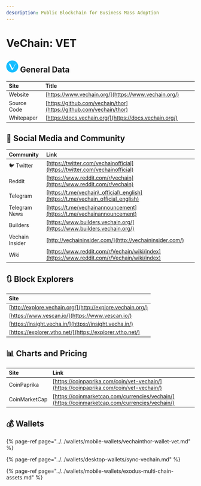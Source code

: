 ```yaml
---
description: Public Blockchain for Business Mass Adoption
---
```


# VeChain: VET

## ![](../../.gitbook/assets/vet.png) General Data

| Site | Title |
| :--- | :--- |
| Website | [https://www.vechain.org/](https://www.vechain.org/) |
| Source Code | [https://github.com/vechain/thor](https://github.com/vechain/thor) |
| Whitepaper | [https://docs.vechain.org/](https://docs.vechain.org/) |

## 🙋 Social Media and Community

| Community | Link |
| :--- | :--- |
| 🐦 Twitter | [https://twitter.com/vechainofficial](https://twitter.com/vechainofficial) |
| Reddit | [https://www.reddit.com/r/vechain](https://www.reddit.com/r/vechain) |
| Telegram | [https://t.me/vechain\_official\_english](https://t.me/vechain_official_english) |
| Telegram News | [https://t.me/vechainannouncement](https://t.me/vechainannouncement) |
| Builders | [https://www.builders.vechain.org/](https://www.builders.vechain.org/) |
| Vechain Insider | [http://vechaininsider.com/](http://vechaininsider.com/) |
| Wiki | [https://www.reddit.com/r/Vechain/wiki/index](https://www.reddit.com/r/Vechain/wiki/index) |

## 🔃 Block Explorers

| Site |
| :--- |
| [http://explore.vechain.org/](http://explore.vechain.org/) |
| [https://www.vescan.io/](https://www.vescan.io/) |
| [https://insight.vecha.in/](https://insight.vecha.in/) |
| [https://explorer.vtho.net/](https://explorer.vtho.net/) |

## 📊 Charts and Pricing

| Site | Link |
| :--- | :--- |
| CoinPaprika | [https://coinpaprika.com/coin/vet-vechain/](https://coinpaprika.com/coin/vet-vechain/) |
| CoinMarketCap | [https://coinmarketcap.com/currencies/vechain/](https://coinmarketcap.com/currencies/vechain/) |

## 💰 Wallets

{% page-ref page="../../wallets/mobile-wallets/vechainthor-wallet-vet.md" %}

{% page-ref page="../../wallets/desktop-wallets/sync-vechain.md" %}

{% page-ref page="../../wallets/mobile-wallets/exodus-multi-chain-assets.md" %}

